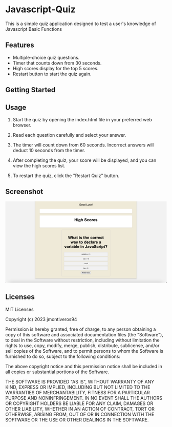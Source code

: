 # Javascript-Quiz

This is a simple quiz application designed to test a user's knowledge of Javascript Basic Functions

## Features

- Multiple-choice quiz questions.
- Timer that counts down from 30 seconds.
- High scores display for the top 5 scores.
- Restart button to start the quiz again.

## Getting Started

## Usage 


1. Start the quiz by opening the index.html file in your preferred web browser.

2. Read each question carefully and select your answer.

3. The timer will count down from 60 seconds. Incorrect answers will deduct 10 seconds from the timer.

4. After completing the quiz, your score will be displayed, and you can view the high scores list.

5. To restart the quiz, click the "Restart Quiz" button.

## Screenshot

![A user runs through an interactive quiz about Javascript](./Assets/Screenshot%202023-08-08%20at%205.12.09%20PM.png)

## Licenses

MIT Licenses

Copyright (c) 2023 jmontiveros94

Permission is hereby granted, free of charge, to any person obtaining a copy
of this software and associated documentation files (the "Software"), to deal
in the Software without restriction, including without limitation the rights
to use, copy, modify, merge, publish, distribute, sublicense, and/or sell
copies of the Software, and to permit persons to whom the Software is
furnished to do so, subject to the following conditions:

The above copyright notice and this permission notice shall be included in all
copies or substantial portions of the Software.

THE SOFTWARE IS PROVIDED "AS IS", WITHOUT WARRANTY OF ANY KIND, EXPRESS OR
IMPLIED, INCLUDING BUT NOT LIMITED TO THE WARRANTIES OF MERCHANTABILITY,
FITNESS FOR A PARTICULAR PURPOSE AND NONINFRINGEMENT. IN NO EVENT SHALL THE
AUTHORS OR COPYRIGHT HOLDERS BE LIABLE FOR ANY CLAIM, DAMAGES OR OTHER
LIABILITY, WHETHER IN AN ACTION OF CONTRACT, TORT OR OTHERWISE, ARISING FROM,
OUT OF OR IN CONNECTION WITH THE SOFTWARE OR THE USE OR OTHER DEALINGS IN THE
SOFTWARE.